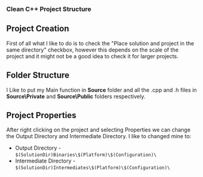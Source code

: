 ### Clean C++ Project Structure

## Project Creation

First of all what I like to do is to check the "Place solution and project in the same directory" checkbox, however this depends on the scale of the project and it might not be a good idea to check it for larger projects.

## Folder Structure

I Like to put my Main function in **Source** folder and all the .cpp and .h files in **Source\Private** and **Source\Public** folders respectively.

## Project Properties

After right clicking on the project and selecting Properties we can change the Output Directory and Intermediate Directory. I like to changed mine to:
- Output Directory - ``$(SolutionDir)Binaries\$(Platform)\$(Configuration)\``
- Intermediate Directory - ``$(SolutionDir)Intermediates\$(Platform)\$(Configuration)\``

  
